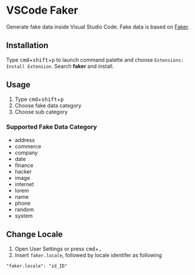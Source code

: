 # VSCode Faker
Generate fake data inside Visual Studio Code. Fake data is based on [Faker](https://github.com/marak/Faker.js).

## Installation
Type <kbd>cmd</kbd>+<kbd>shift</kbd>+<kbd>p</kbd> to launch command palette and choose `Extensions: Install Extension`. Search **faker** and install.

## Usage
1. Type <kbd>cmd</kbd>+<kbd>shift</kbd>+<kbd>p</kbd>
2. Choose fake data category
3. Choose sub category

### Supported Fake Data Category
- address
- commerce
- company
- date
- finance
- hacker
- image
- internet
- lorem
- name
- phone
- random
- system

## Change Locale

1. Open User Settings or press <kbd>cmd</kbd>+<kbd>,</kbd>
2. Insert `faker.locale`, followed by locale identifer as following

```
"faker.locale": "id_ID"
```

